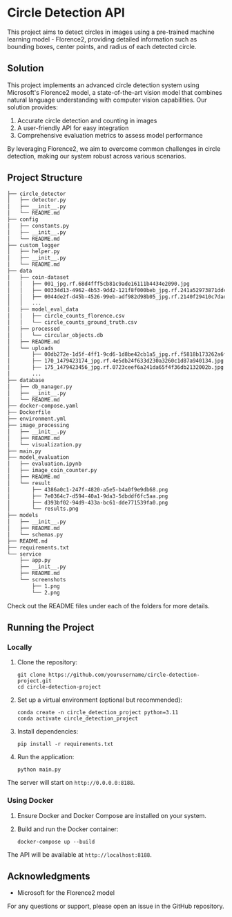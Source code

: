 # Circle Detection API

This project aims to detect circles in images using a pre-trained machine learning model - Florence2, providing detailed information such as bounding boxes, center points, and radius of each detected circle.  

## Solution
This project implements an advanced circle detection system using Microsoft's Florence2 model, a state-of-the-art vision model that combines natural language understanding with computer vision capabilities. Our solution provides:

1. Accurate circle detection and counting in images
2. A user-friendly API for easy integration
3. Comprehensive evaluation metrics to assess model performance

By leveraging Florence2, we aim to overcome common challenges in circle detection, making our system robust across various scenarios.

## Project Structure 

```bash
├── circle_detector
│   ├── detector.py
│   ├── __init__.py
│   └── README.md
├── config
│   ├── constants.py
│   ├── __init__.py
│   └── README.md
├── custom_logger
│   ├── helper.py
│   ├── __init__.py
│   └── README.md
├── data
│   ├── coin-dataset
│   │   ├── 001_jpg.rf.68d4fff5cb81c9ade16111b4434e2090.jpg
│   │   ├── 00334d13-4962-4b53-9dd2-121f8f000beb_jpg.rf.241a52973871ddcbfacc334c19c47b0d.jpg
│   │   ├── 0044de2f-d45b-4526-99eb-adf982d98b05_jpg.rf.2140f29410c7dad67cfd6b952645a3fb.jpg
│   │   ...
│   ├── model_eval_data
│   │   ├── circle_counts_florence.csv
│   │   └── circle_counts_ground_truth.csv
│   ├── processed
│   │   └── circular_objects.db
│   ├── README.md
│   └── uploads
│       ├── 00db272e-1d5f-4ff1-9cd6-1d8be42cb1a5_jpg.rf.f5818b173262a6f187db2af748531648.jpg
│       ├── 170_1479423174_jpg.rf.4e5db24f633d230a3260c1d87a940134.jpg
│       ├── 175_1479423456_jpg.rf.0723ceef6a241da65f4f36db2132002b.jpg
│       ...
├── database
│   ├── db_manager.py
│   ├── __init__.py
│   └── README.md
├── docker-compose.yaml
├── Dockerfile
├── environment.yml
├── image_processing
│   ├── __init__.py
│   ├── README.md
│   └── visualization.py
├── main.py
├── model_evaluation
│   ├── evaluation.ipynb
│   ├── image_coin_counter.py
│   ├── README.md
│   └── result
│       ├── 4386a0c1-247f-4820-a5e5-b4a0f9e9db68.png
│       ├── 7e0364c7-d594-40a1-9da3-5dbddf6fc5aa.png
│       ├── d393bf02-94d9-433a-bc61-dde771539fa0.png
│       └── results.png
├── models
│   ├── __init__.py
│   ├── README.md
│   └── schemas.py
├── README.md
├── requirements.txt
└── service
    ├── app.py
    ├── __init__.py
    ├── README.md
    └── screenshots
        ├── 1.png
        └── 2.png
```

Check out the README files under each of the folders for more details.

## Running the Project

### Locally

1. Clone the repository:
   ```
   git clone https://github.com/yourusername/circle-detection-project.git
   cd circle-detection-project
   ```

2. Set up a virtual environment (optional but recommended):
   ```
   conda create -n circle_detection_project python=3.11
   conda activate circle_detection_project
   ```

3. Install dependencies:
   ```
   pip install -r requirements.txt
   ```

4. Run the application:
   ```
   python main.py
   ```

The server will start on `http://0.0.0.0:8188`.

### Using Docker

1. Ensure Docker and Docker Compose are installed on your system.

2. Build and run the Docker container:
   ```
   docker-compose up --build
   ```

The API will be available at `http://localhost:8188`.

## Acknowledgments

- Microsoft for the Florence2 model

For any questions or support, please open an issue in the GitHub repository.